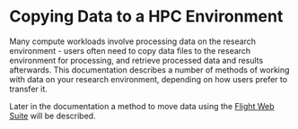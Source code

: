 # Copying Data to a HPC Environment

Many compute workloads involve processing data on the research environment - users often need to copy data files to the research environment for processing, and retrieve processed data and results afterwards. This documentation describes a number of methods of working with data on your research environment, depending on how users prefer to transfer it.

Later in the documentation a method to move data using the [Flight Web Suite](/flight-environment/usage/flight-web-suite/file-manager) will be described.
